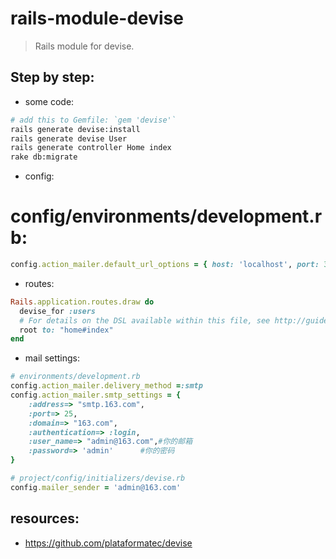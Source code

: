 # rails-module-devise
> Rails module for devise.

## Step by step:
+ some code:
```bash
# add this to Gemfile: `gem 'devise'`
rails generate devise:install
rails generate devise User
rails generate controller Home index
rake db:migrate
```

+ config:
# config/environments/development.rb:
```ruby
config.action_mailer.default_url_options = { host: 'localhost', port: 3000 }
```

+ routes:
```ruby
Rails.application.routes.draw do
  devise_for :users
  # For details on the DSL available within this file, see http://guides.rubyonrails.org/routing.html
  root to: "home#index"
end
```

+ mail settings:
```ruby
# environments/development.rb
config.action_mailer.delivery_method =:smtp
config.action_mailer.smtp_settings = {
    :address=> "smtp.163.com",
    :port=> 25,
    :domain=> "163.com",
    :authentication=> :login,
    :user_name=> "admin@163.com",#你的邮箱
    :password=> 'admin'      #你的密码
}

# project/config/initializers/devise.rb
config.mailer_sender = 'admin@163.com'
```

## resources:
+ https://github.com/plataformatec/devise